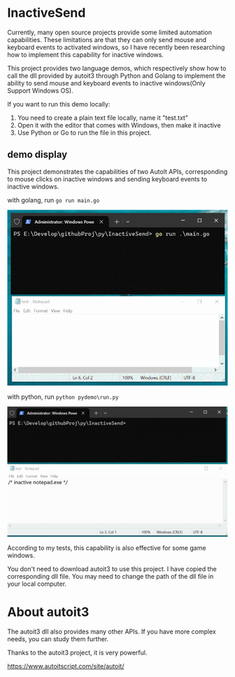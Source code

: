 # InactiveSend

Currently, many open source projects provide some limited automation capabilities. These limitations are that they can only send mouse and keyboard events to activated windows, so I have recently been researching how to implement this capability for inactive windows.

This project provides two language demos, which respectively show how to call the dll provided by autoit3 through Python and Golang to implement the ability to send mouse and keyboard events to inactive windows(Only Support Windows OS).

If you want to run this demo locally: 
1. You need to create a plain text file locally, name it "test.txt"
2. Open it with the editor that comes with Windows, then make it inactive
3. Use Python or Go to run the file in this project.  
  


## demo display
This project demonstrates the capabilities of two Autolt APIs, corresponding to mouse clicks on inactive windows and sending keyboard events to inactive windows.

with golang, run `go run main.go`

![image](https://github.com/Knowckx/InactiveSend/blob/main/pic/gif%20go-demo.gif)


with python, run `python pydemo\run.py`

![image](https://github.com/Knowckx/InactiveSend/blob/main/pic/gif%20py-demo.gif)



According to my tests, this capability is also effective for some game windows.


You don't need to download autoit3 to use this project. I have copied the corresponding dll file. You may need to change the path of the dll file in your local computer.

# About autoit3
The autoit3 dll also provides many other APIs. If you have more complex needs, you can study them further. 

Thanks to the autoit3 project, it is very powerful.

https://www.autoitscript.com/site/autoit/